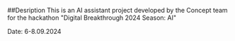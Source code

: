 ##Desription
This is an AI assistant project developed by the Concept team for the hackathon "Digital Breakthrough 2024 Season: AI" 

Date: 6-8.09.2024
